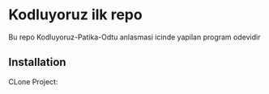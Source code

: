<h1>Kodluyoruz ilk repo</h1>
<p1>Bu repo Kodluyoruz-Patika-Odtu anlasmasi icinde yapilan program odevidir</p1>
<h2>Installation</h2>
<p2> CLone Project:</p2>
<a href="https://github.com/azervalizada/kodluyoruzrepo"></a>
